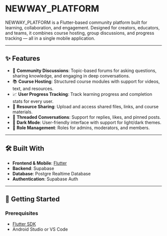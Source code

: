 # NEWWAY_PLATFORM

NEWWAY_PLATFORM is a Flutter-based community platform built for learning, collaboration, and engagement. Designed for creators, educators, and teams, it combines course hosting, group discussions, and progress tracking — all in a single mobile  application.

---

## ✨ Features

- 🧠 **Community Discussions**: Topic-based forums for asking questions, sharing knowledge, and engaging in deep conversations.
- 📚 **Course Hosting**: Structured course modules with support for videos, text, and resources.
- 📈 **User Progress Tracking**: Track learning progress and completion stats for every user.
- 📁 **Resource Sharing**: Upload and access shared files, links, and course materials.
- 💬 **Threaded Conversations**: Support for replies, likes, and pinned posts.
- 🌙 **Dark Mode**: User-friendly interface with support for light/dark themes.
- 👤 **Role Management**: Roles for admins, moderators, and members.

---

## 🛠️ Built With

- **Frontend & Mobile**: [Flutter](https://flutter.dev)
- **Backend**:  Supabase
- **Database**:  Postgre Realtime Database
- **Authentication**: Supabase Auth 

---

## 🚀 Getting Started

### Prerequisites

- [Flutter SDK](https://docs.flutter.dev/get-started/install)
- Android Studio or VS Code


